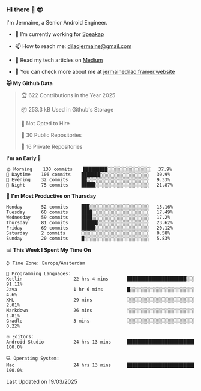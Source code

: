 ### Hi there 👋 😎
I'm Jermaine, a Senior Android Engineer.

- 🔭 I’m currently working for [Speakap](https://www.speakap.com/)

- 📫 How to reach me: dilaojermaine@gmail.com

- 📖 Read my tech articles on [Medium](https://jermainedilao.medium.com/)

- 👀 You can check more about me at [jermainedilao.framer.website](https://jermainedilao.framer.website)

<!--
**jermainedilao/jermainedilao** is a ✨ _special_ ✨ repository because its `README.md` (this file) appears on your GitHub profile.

Here are some ideas to get you started:

- 🔭 I’m currently working on ...
- 🌱 I’m currently learning ...
- 👯 I’m looking to collaborate on ...
- 🤔 I’m looking for help with ...
- 💬 Ask me about ...
- 📫 How to reach me: ...
- 😄 Pronouns: ...
- ⚡ Fun fact: ...
-->

<!--START_SECTION:waka-->
**🐱 My Github Data** 

> 🏆 622 Contributions in the Year 2025
 > 
> 📦 253.3 kB Used in Github's Storage 
 > 
> 🚫 Not Opted to Hire
 > 
> 📜 30 Public Repositories 
 > 
> 🔑 16 Private Repositories  
 > 
**I'm an Early 🐤** 

```text
🌞 Morning    130 commits    █████████░░░░░░░░░░░░░░░░   37.9% 
🌆 Daytime    106 commits    ███████░░░░░░░░░░░░░░░░░░   30.9% 
🌃 Evening    32 commits     ██░░░░░░░░░░░░░░░░░░░░░░░   9.33% 
🌙 Night      75 commits     █████░░░░░░░░░░░░░░░░░░░░   21.87%

```
📅 **I'm Most Productive on Thursday** 

```text
Monday       52 commits     ███░░░░░░░░░░░░░░░░░░░░░░   15.16% 
Tuesday      60 commits     ████░░░░░░░░░░░░░░░░░░░░░   17.49% 
Wednesday    59 commits     ████░░░░░░░░░░░░░░░░░░░░░   17.2% 
Thursday     81 commits     ██████░░░░░░░░░░░░░░░░░░░   23.62% 
Friday       69 commits     █████░░░░░░░░░░░░░░░░░░░░   20.12% 
Saturday     2 commits      ░░░░░░░░░░░░░░░░░░░░░░░░░   0.58% 
Sunday       20 commits     █░░░░░░░░░░░░░░░░░░░░░░░░   5.83%

```


📊 **This Week I Spent My Time On** 

```text
⌚︎ Time Zone: Europe/Amsterdam

💬 Programming Languages: 
Kotlin                   22 hrs 4 mins       ██████████████████████░░░   91.11% 
Java                     1 hr 6 mins         █░░░░░░░░░░░░░░░░░░░░░░░░   4.6% 
XML                      29 mins             ░░░░░░░░░░░░░░░░░░░░░░░░░   2.01% 
Markdown                 26 mins             ░░░░░░░░░░░░░░░░░░░░░░░░░   1.81% 
Gradle                   3 mins              ░░░░░░░░░░░░░░░░░░░░░░░░░   0.22%

🔥 Editors: 
Android Studio           24 hrs 13 mins      █████████████████████████   100.0%

💻 Operating System: 
Mac                      24 hrs 13 mins      █████████████████████████   100.0%

```


 Last Updated on 19/03/2025
<!--END_SECTION:waka-->
